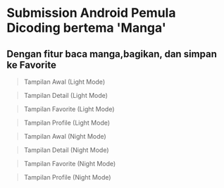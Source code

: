 # Submission Android Pemula Dicoding bertema 'Manga'
## Dengan fitur baca manga,bagikan, dan simpan ke Favorite

> Tampilan Awal (Light Mode)

> Tampilan Detail (Light Mode)

> Tampilan Favorite (Light Mode)

> Tampilan Profile (Light Mode)

> Tampilan Awal (Night Mode)

> Tampilan Detail (Night Mode)

> Tampilan Favorite (Night Mode)

> Tampilan Profile (Night Mode)
